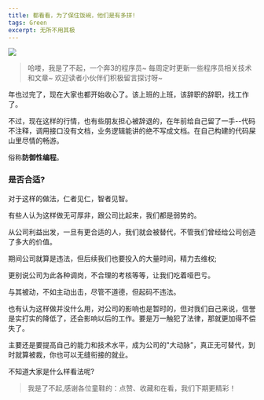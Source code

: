```yaml
---
title: 都看看，为了保住饭碗，他们是有多拼!
tags: Green
excerpt: 无所不用其极
---
```



![](https://files.mdnice.com/user/26582/7361d8da-d61d-455b-8cb8-76da657527e3.jpg)


> 哈喽，我是了不起，一个奔3的程序员~
> 每周定时更新一些程序员相关技术和文章~
>欢迎读者小伙伴们积极留言探讨呀~

年也过完了，现在大家也都开始收心了。该上班的上班，该辞职的辞职，找工作了。

不过，现在这样的行情，也有些朋友担心被辞退的，在年前给自己留了一手--代码不注释，调用接口没有文档，业务逻辑能讲的绝不写成文档。在自己构建的代码屎山里尽情的畅游。

俗称**防御性编程**。

### 是否合适?

对于这样的做法，仁者见仁，智者见智。

有些人认为这样做无可厚非，跟公司比起来，我们都是弱势的。

从公司利益出发，一旦有更合适的人，我们就会被替代，不管我们曾经给公司创造了多大的价值。

期间公司就算是违法，但后续我们也要投入的大量时间，精力去维权;

更别说公司为此各种调岗，不合理的考核等等，让我们吃着哑巴亏。

与其被动，不如主动出击，尽管不道德，但起码不违法。

也有认为这样做并没什么用，对公司的影响也是暂时的，但对我们自己来说，信誉是实打实的降低了，还会影响以后的工作。要是万一触犯了法律，那就更加得不偿失了。

主要还是要提高自己的能力和技术水平，成为公司的"大动脉”，真正无可替代，到时就算被裁，你也可以无缝衔接的就业。

不知道大家是什么样看法呢?


>我是了不起,感谢各位童鞋的：点赞、收藏和在看，我们下期更精彩！


















